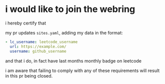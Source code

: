 # i would like to join the webring

i hereby certify that

my pr updates `sites.yaml`, adding my data in the format:

<!-- update these fields -->

```yaml
- lc_username: leetcode_username
  url: https://example.com/
  username: github_username
```

and that i do, in fact have last months monthly badge on leetcode

i am aware that failing to comply with any of these requirements will result in this pr being closed.
